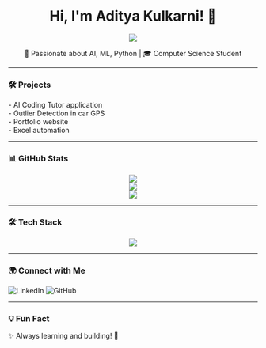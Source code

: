 <h1 align="center">Hi, I'm Aditya Kulkarni! 👋</h1>

<p align="center">
  <img src="https://img.shields.io/badge/Digital%20Craftsman-2D2D2D?style=for-the-badge&labelColor=555">
</p>

<p align="center">
🚀 Passionate about AI, ML, Python | 🎓 Computer Science Student  
</p>

---

### 🛠️ Projects
<p align="left">
- AI Coding Tutor application<br>
- Outlier Detection in car GPS<br>
- Portfolio website<br>
- Excel automation
</p>

---

### 📊 GitHub Stats  
<p align="center">
  <img src="https://streak-stats.demolab.com?user=AdityaK-101&theme=dark&hide_border=true" />
  <br>
  <img src="https://github-readme-stats.vercel.app/api/top-langs/?username=AdityaK-101&layout=compact&theme=dark&hide_border=true" />
  <br>
  <img src="https://github-readme-stats.vercel.app/api?username=AdityaK-101&show_icons=true&theme=dark&hide_border=true" />
</p>


---

### 🛠 Tech Stack  
<p align="center">
  <img src="https://skillicons.dev/icons?i=python,cpp,tensorflow,raspberrypi,vscode" />
</p>

---

### 🌍 Connect with Me  
<p align="left">
  <a href="https://linkedin.com/in/aditya-m-kulkarni" style="text-decoration: none;">
    <img src="https://img.shields.io/badge/LinkedIn-%230A66C2?style=for-the-badge&logo=linkedin&logoColor=white" alt="LinkedIn" />
  </a>
  <a href="https://github.com/AdityaK-101" style="text-decoration: none;">
    <img src="https://img.shields.io/badge/GitHub-%23181717?style=for-the-badge&logo=github&logoColor=white" alt="GitHub" />
  </a>
</p>

---

### 💡 Fun Fact  
✨ Always learning and building! 🚀  
